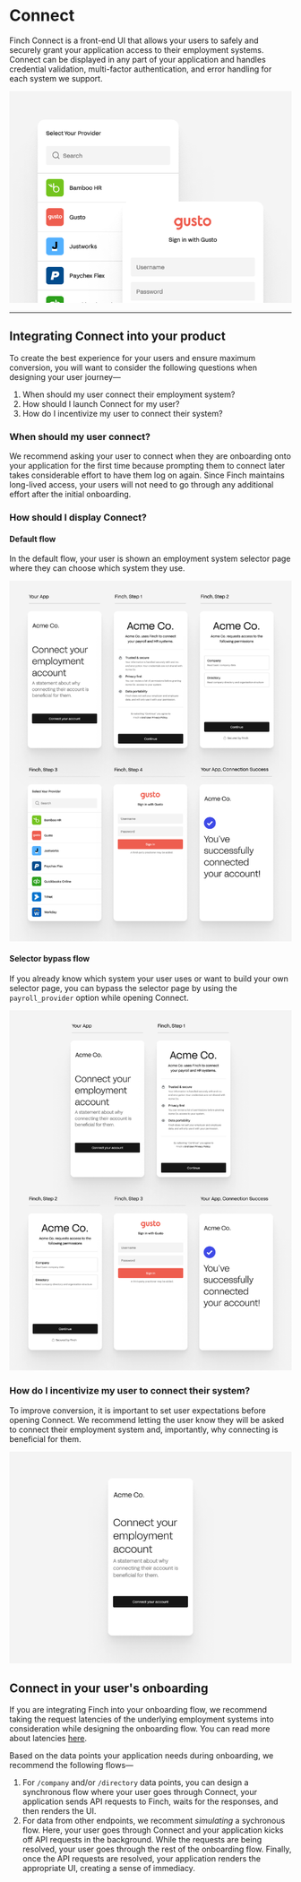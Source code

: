 # Connect

Finch Connect is a front-end UI that allows your users to safely and securely grant your application access to their employment systems. Connect can be displayed in any part of your application and handles credential validation, multi-factor authentication, and error handling for each system we support.

<!--
focus: false
-->
![](../../assets/images/finchConnectIntro.png)

---

## Integrating Connect into your product

To create the best experience for your users and ensure maximum conversion, you will want to consider the following questions when designing your user journey—

1. When should my user connect their employment system?
2. How should I launch Connect for my user?
3. How do I incentivize my user to connect their system?

### When should my user connect?

We recommend asking your user to connect when they are onboarding onto your application for the first time because prompting them to connect later takes considerable effort to have them log on again. Since Finch maintains long-lived access, your users will not need to go through any additional effort after the initial onboarding. 

### How should I display Connect?

#### Default flow
In the default flow, your user is shown an employment system selector page where they can choose which system they use. 

<!--
focus: false
-->
![](../../assets/images/integratingConnect1B.png)

#### Selector bypass flow
If you already know which system your user uses or want to build your own selector page, you can bypass the selector page by using the `payroll_provider` option while opening Connect.

<!--
focus: false
-->
![](../../assets/images/integratingConnect2B2X.png)

### How do I incentivize my user to connect their system?

To improve conversion, it is important to set user expectations before opening Connect. We recommend letting the user know they will be asked to connect their employment system and, importantly, why connecting is beneficial for them.

<!--
focus: false
-->
![](../../assets/images/improvingConnectConversion.png)


## Connect in your user's onboarding

If you are integrating Finch into your onboarding flow, we recommend taking the request latencies of the underlying employment systems into consideration while designing the onboarding flow. You can read more about latencies [here](../Development-Guides/Response-Times.md).

Based on the data points your application needs during onboarding, we recommend the following flows—

1. For `/company` and/or `/directory` data points, you can design a synchronous flow where your user goes through Connect, your application sends API requests to Finch, waits for the responses, and then renders the UI.
2. For data from other endpoints, we recomment _simulating_ a sychronous flow. Here, your user goes through Connect and your application kicks off API requests in the background. While the requests are being resolved, your user goes through the rest of the onboarding flow. Finally, once the API requests are resolved, your application renders the appropriate UI, creating a sense of immediacy. 
